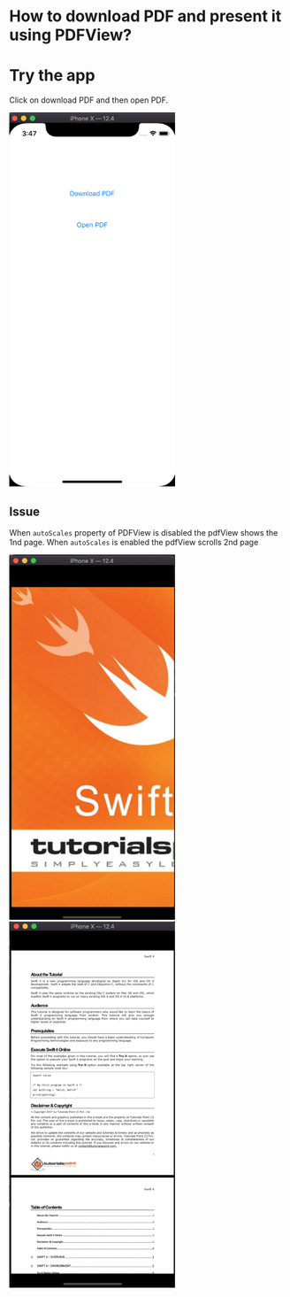 # How to download PDF and present it using PDFView?

# Try the app
Click on download PDF and then open PDF.

<img src=https://github.com/2raptor/DownloadPDF/blob/master/Snapshots/Initial%20Screen.png width=300>

## Issue
When `autoScales` property of PDFView is disabled the pdfView shows the 1nd page. When `autoScales` is enabled the pdfView scrolls 2nd page

<img src=https://raw.githubusercontent.com/2raptor/DownloadPDF/master/Snapshots/AutoScaleds%20is%20false%20Page1.png width=300> <img src=https://raw.githubusercontent.com/2raptor/DownloadPDF/master/Snapshots/AutoScaleds%20is%20true%20Page2.png width=300> 
